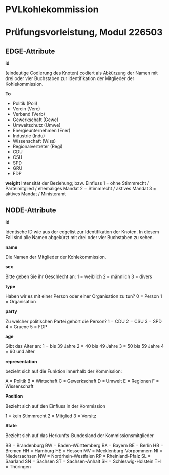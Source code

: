 # PVLkohlekommission
# Prüfungsvorleistung, Modul 226503 
## EDGE-Attribute
**id**

(eindeutige Codierung des Knoten)
codiert als Abkürzung der Namen mit drei oder vier Buchstaben zur Identifikation der Mitglieder der Kohlekommission. 

**To**  
- Politik (Poli)
- Verein (Vere)
- Verband (Verb)
- Gewerkschaft (Gewe)
- Umweltschutz (Umwe)
- Energieunternehmen (Ener)
- Industrie (Indu)
- Wissenschaft (Wiss)
- Regionalvertreter (Regi)
- CDU
- CSU
- SPD
- GRU
- FDP

**weight**
Intensität der Beziehung; bzw. Einfluss 
1 = ohne Stimmrecht / Parteimitglied / ehemaliges Mandat 
2 = Stimmrecht / aktives Mandat
3 = aktives Mandat / Ministeramt 

## NODE-Attribute
**id** 

Identische ID wie aus der edgelist zur Identifikation der Knoten. In diesem Fall sind alle Namen abgekürzt mit drei oder vier Buchstaben zu sehen.

**name**

Die Namen der Mitglieder der Kohlekommission. 

**sex**

Bitte geben Sie ihr Geschlecht an:
1 = weiblich
2 = männlich
3 = divers

**type**

Haben wir es mit einer Person oder einer Organisation zu tun?
0 = Person
1 = Organisation

**party**

Zu welcher politischen Partei gehört die Person?
1 = CDU
2 = CSU
3 = SPD
4 = Gruene
5 = FDP

**age**

Gibt das Alter an:
1 = bis 39 Jahre
2 = 40 bis 49 Jahre
3 = 50 bis 59 Jahre
4 = 60 und älter

**representation**

bezieht sich auf die Funktion innerhalb der Kommission: 

A = Politik 
B = Wirtschaft 
C = Gewerkschaft
D = Umwelt
E = Regionen
F = Wissenschaft

**Position**

Bezieht sich auf den Einfluss in der Kommission 

1 = kein Stimmrecht
2 = Mitglied
3 = Vorsitz

**State**

Bezieht sich auf das Herkunfts-Bundesland der Kommissionsmitglieder 

BB = Brandenburg
BW = Baden-Württemberg
BA = Bayern
BE = Berlin
HB = Bremen
HH = Hamburg
HE = Hessen
MV = Mecklenburg-Vorpommern
NI = Niedersachsen
NW = Nordrhein-Westfalen
RP = Rheinland-Pfalz
SL = Saarland
SN = Sachsen
ST = Sachsen-Anhalt
SH = Schleswig-Holstein
TH = Thüringen
